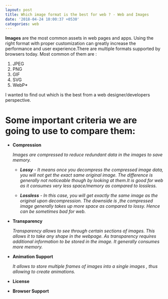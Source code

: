```yaml
---
layout: post
title: Which image format is the best for web ? - Web and Images
date: '2018-04-24 10:00:37 +0530'
categories: web
---
```


**Images** are the most common assets in web pages and apps. Using the right format with proper customization can greatly increase the performance and user experience.There are multiple formats supported by browsers today. Most common of them are :

1. JPEG
2. PNG
3. GIF
4. SVG
5. WebP*

I wanted to find out which is the best from a web designer/developers perspective.

# Some important criteria we are going to use to compare them:

- **Compression**

  _Images are compressed to reduce redundant data in the images to save memory._

  - **_Lossy_** - _It means once you decompress the compressed image data, you will not get the exact same original image. The difference is generally not noticeable though by looking at them.It is good for web as it consumes very less space/memory as compared to lossless._

  - **_Lossless_** - _In this case, you will get exactly the same image as the original upon decompression. The downside is ,the compressed image generally takes up more space as compared to lossy. Hence can be sometimes bad for web._

- **Transparency**

  _Transparency allows to see through certain sections of images. This allows it to take any shape in the webpage. As transparency requires additional information to be stored in the image. It generally consumes more memory._

- **Animation Support**

  _It allows to store multiple frames of images into a single images , thus allowing to create animations._

- **License**
- **Browser Support**
